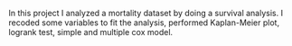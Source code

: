 In this project I analyzed a mortality dataset by doing a survival analysis. I recoded some variables to fit the analysis, performed Kaplan-Meier plot, logrank test, simple and multiple cox model.
